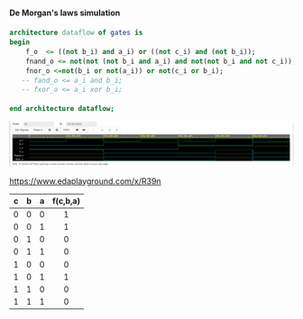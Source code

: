 
#### De Morgan's laws simulation

```vhdl
architecture dataflow of gates is
begin
    f_o  <= ((not b_i) and a_i) or ((not c_i) and (not b_i));
    fnand_o <= not(not (not b_i and a_i) and not(not b_i and not c_i));
    fnor_o <=not(b_i or not(a_i)) or not(c_i or b_i);
   -- fand_o <= a_i and b_i;
   -- fxor_o <= a_i xor b_i;

end architecture dataflow;
```
![Demorgan Sim](images/DemorganSimulation.png)

https://www.edaplayground.com/x/R39n

| **c** | **b** |**a** | **f(c,b,a)** |
| :-: | :-: | :-: | :-: |
| 0 | 0 | 0 | 1 |
| 0 | 0 | 1 | 1 |
| 0 | 1 | 0 | 0 |
| 0 | 1 | 1 | 0 |
| 1 | 0 | 0 | 0 |
| 1 | 0 | 1 | 1 |
| 1 | 1 | 0 | 0 |
| 1 | 1 | 1 | 0 |

